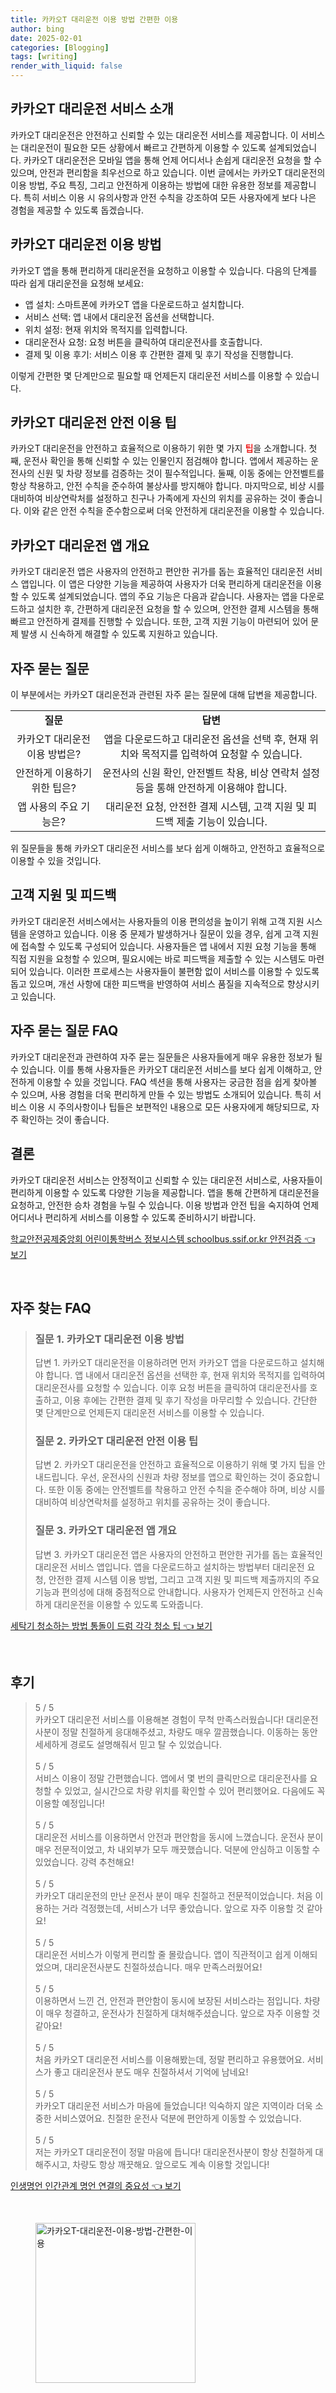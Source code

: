 ```yaml
---
title: 카카오T 대리운전 이용 방법 간편한 이용
author: bing
date: 2025-02-01
categories: [Blogging]
tags: [writing]
render_with_liquid: false
---
```



<h2 id='카카오T대리운전소개'>카카오T 대리운전 서비스 소개</h2>

<p>카카오T 대리운전은 안전하고 신뢰할 수 있는 대리운전 서비스를 제공합니다. 이 서비스는 대리운전이 필요한 모든 상황에서 빠르고 간편하게 이용할 수 있도록 설계되었습니다. 카카오T 대리운전은 모바일 앱을 통해 언제 어디서나 손쉽게 대리운전 요청을 할 수 있으며, 안전과 편리함을 최우선으로 하고 있습니다. 이번 글에서는 카카오T 대리운전의 이용 방법, 주요 특징, 그리고 안전하게 이용하는 방법에 대한 유용한 정보를 제공합니다. 특히 서비스 이용 시 유의사항과 안전 수칙을 강조하여 모든 사용자에게 보다 나은 경험을 제공할 수 있도록 돕겠습니다.</p>

<h2 id='이용방법'>카카오T 대리운전 이용 방법</h2>

<p>카카오T 앱을 통해 편리하게 대리운전을 요청하고 이용할 수 있습니다. 다음의 단계를 따라 쉽게 대리운전을 요청해 보세요:</p>

<ul>
    <li>앱 설치: 스마트폰에 카카오T 앱을 다운로드하고 설치합니다.</li>
    <li>서비스 선택: 앱 내에서 대리운전 옵션을 선택합니다.</li>
    <li>위치 설정: 현재 위치와 목적지를 입력합니다.</li>
    <li>대리운전사 요청: 요청 버튼을 클릭하여 대리운전사를 호출합니다.</li>
    <li>결제 및 이용 후기: 서비스 이용 후 간편한 결제 및 후기 작성을 진행합니다.</li>
</ul>

<p>이렇게 간편한 몇 단계만으로 필요할 때 언제든지 대리운전 서비스를 이용할 수 있습니다.</p>

<h2 id='안전이용팁'>카카오T 대리운전 안전 이용 팁</h2>

<p>카카오T 대리운전을 안전하고 효율적으로 이용하기 위한 몇 가지 <b><span style="color: #ee2323;">팁</span></b>을 소개합니다. 첫째, 운전사 확인을 통해 신뢰할 수 있는 인물인지 점검해야 합니다. 앱에서 제공하는 운전사의 신원 및 차량 정보를 검증하는 것이 필수적입니다. 둘째, 이동 중에는 안전벨트를 항상 착용하고, 안전 수칙을 준수하여 불상사를 방지해야 합니다. 마지막으로, 비상 시를 대비하여 비상연락처를 설정하고 친구나 가족에게 자신의 위치를 공유하는 것이 좋습니다. 이와 같은 안전 수칙을 준수함으로써 더욱 안전하게 대리운전을 이용할 수 있습니다.</p>

<h2 id='앱개요'>카카오T 대리운전 앱 개요</h2>

<p>카카오T 대리운전 앱은 사용자의 안전하고 편안한 귀가를 돕는 효율적인 대리운전 서비스 앱입니다. 이 앱은 다양한 기능을 제공하여 사용자가 더욱 편리하게 대리운전을 이용할 수 있도록 설계되었습니다. 앱의 주요 기능은 다음과 같습니다. 사용자는 앱을 다운로드하고 설치한 후, 간편하게 대리운전 요청을 할 수 있으며, 안전한 결제 시스템을 통해 빠르고 안전하게 결제를 진행할 수 있습니다. 또한, 고객 지원 기능이 마련되어 있어 문제 발생 시 신속하게 해결할 수 있도록 지원하고 있습니다.</p>

<h2 id='자주묻는질문'>자주 묻는 질문</h2>

<p>이 부분에서는 카카오T 대리운전과 관련된 자주 묻는 질문에 대해 답변을 제공합니다.</p>

<table>
    <tr>
        <td style="text-align: center; height: 17px;"><b>질문</b></td>
        <td style="text-align: center; height: 17px;"><b>답변</b></td>
    </tr>
    <tr>
        <td style="text-align: center; height: 17px;">카카오T 대리운전 이용 방법은?</td>
        <td style="text-align: center; height: 17px;">앱을 다운로드하고 대리운전 옵션을 선택 후, 현재 위치와 목적지를 입력하여 요청할 수 있습니다.</td>
    </tr>
    <tr>
        <td style="text-align: center; height: 17px;">안전하게 이용하기 위한 팁은?</td>
        <td style="text-align: center; height: 17px;">운전사의 신원 확인, 안전벨트 착용, 비상 연락처 설정 등을 통해 안전하게 이용해야 합니다.</td>
    </tr>
    <tr>
        <td style="text-align: center; height: 17px;">앱 사용의 주요 기능은?</td>
        <td style="text-align: center; height: 17px;">대리운전 요청, 안전한 결제 시스템, 고객 지원 및 피드백 제출 기능이 있습니다.</td>
    </tr>
</table>

<p>위 질문들을 통해 카카오T 대리운전 서비스를 보다 쉽게 이해하고, 안전하고 효율적으로 이용할 수 있을 것입니다.</p>

<h2 id='고객지원'>고객 지원 및 피드백</h2>

<p>카카오T 대리운전 서비스에서는 사용자들의 이용 편의성을 높이기 위해 고객 지원 시스템을 운영하고 있습니다. 이용 중 문제가 발생하거나 질문이 있을 경우, 쉽게 고객 지원에 접속할 수 있도록 구성되어 있습니다. 사용자들은 앱 내에서 지원 요청 기능을 통해 직접 지원을 요청할 수 있으며, 필요시에는 바로 피드백을 제출할 수 있는 시스템도 마련되어 있습니다. 이러한 프로세스는 사용자들이 불편함 없이 서비스를 이용할 수 있도록 돕고 있으며, 개선 사항에 대한 피드백을 반영하여 서비스 품질을 지속적으로 향상시키고 있습니다.</p>

<h2 id='FAQ'>자주 묻는 질문 FAQ</h2>

<p>카카오T 대리운전과 관련하여 자주 묻는 질문들은 사용자들에게 매우 유용한 정보가 될 수 있습니다. 이를 통해 사용자들은 카카오T 대리운전 서비스를 보다 쉽게 이해하고, 안전하게 이용할 수 있을 것입니다. FAQ 섹션을 통해 사용자는 궁금한 점을 쉽게 찾아볼 수 있으며, 사용 경험을 더욱 편리하게 만들 수 있는 방법도 소개되어 있습니다. 특히 서비스 이용 시 주의사항이나 팁들은 보편적인 내용으로 모든 사용자에게 해당되므로, 자주 확인하는 것이 좋습니다.</p>

<h2 id='결론'>결론</h2>

<p>카카오T 대리운전 서비스는 안정적이고 신뢰할 수 있는 대리운전 서비스로, 사용자들이 편리하게 이용할 수 있도록 다양한 기능을 제공합니다. 앱을 통해 간편하게 대리운전을 요청하고, 안전한 승차 경험을 누릴 수 있습니다. 이용 방법과 안전 팁을 숙지하여 언제 어디서나 편리하게 서비스를 이용할 수 있도록 준비하시기 바랍니다.</p>


<p><a class="click-button" title="학교안전공제중앙회 어린이통학버스 정보시스템 schoolbus.ssif.or.kr 안전검증" href="https://adkhouse.github.io/posts/%ED%95%99%EA%B5%90%EC%95%88%EC%A0%84%EA%B3%B5%EC%A0%9C%EC%A4%91%EC%95%99%ED%9A%8C-%EC%96%B4%EB%A6%B0%EC%9D%B4%ED%86%B5%ED%95%99%EB%B2%84%EC%8A%A4-%EC%A0%95%EB%B3%B4%EC%8B%9C%EC%8A%A4%ED%85%9C-schoolbus.ssif.or.kr-%EC%95%88%EC%A0%84%EA%B2%80%EC%A6%9D/" rel="dofollow">학교안전공제중앙회 어린이통학버스 정보시스템 schoolbus.ssif.or.kr 안전검증 👈 보기</a></p><br>
<h2 id='자주_찾는_FAQ'>자주 찾는 FAQ</h2>
<div itemscope="" itemtype="https://schema.org/FAQPage"> 
<blockquote> 
<div itemscope="" itemprop="mainEntity" itemtype="https://schema.org/Question"> 
<h3 itemprop="name">질문 1. 카카오T 대리운전 이용 방법 </h3> 
<div itemscope="" itemprop="acceptedAnswer" itemtype="https://schema.org/Answer"> 
<span itemprop="text"> 
<p>답변 1. 카카오T 대리운전을 이용하려면 먼저 카카오T 앱을 다운로드하고 설치해야 합니다. 앱 내에서 대리운전 옵션을 선택한 후, 현재 위치와 목적지를 입력하여 대리운전사를 요청할 수 있습니다. 이후 요청 버튼을 클릭하여 대리운전사를 호출하고, 이용 후에는 간편한 결제 및 후기 작성을 마무리할 수 있습니다. 간단한 몇 단계만으로 언제든지 대리운전 서비스를 이용할 수 있습니다.</p> 
</span> 
</div> 
</div> 

<div itemscope="" itemprop="mainEntity" itemtype="https://schema.org/Question"> 
<h3 itemprop="name">질문 2. 카카오T 대리운전 안전 이용 팁 </h3> 
<div itemscope="" itemprop="acceptedAnswer" itemtype="https://schema.org/Answer"> 
<span itemprop="text"> 
<p>답변 2. 카카오T 대리운전을 안전하고 효율적으로 이용하기 위해 몇 가지 팁을 안내드립니다. 우선, 운전사의 신원과 차량 정보를 앱으로 확인하는 것이 중요합니다. 또한 이동 중에는 안전벨트를 착용하고 안전 수칙을 준수해야 하며, 비상 시를 대비하여 비상연락처를 설정하고 위치를 공유하는 것이 좋습니다.</p> 
</span> 
</div> 
</div> 

<div itemscope="" itemprop="mainEntity" itemtype="https://schema.org/Question"> 
<h3 itemprop="name">질문 3. 카카오T 대리운전 앱 개요 </h3> 
<div itemscope="" itemprop="acceptedAnswer" itemtype="https://schema.org/Answer"> 
<span itemprop="text"> 
<p>답변 3. 카카오T 대리운전 앱은 사용자의 안전하고 편안한 귀가를 돕는 효율적인 대리운전 서비스 앱입니다. 앱을 다운로드하고 설치하는 방법부터 대리운전 요청, 안전한 결제 시스템 이용 방법, 그리고 고객 지원 및 피드백 제출까지의 주요 기능과 편의성에 대해 중점적으로 안내합니다. 사용자가 언제든지 안전하고 신속하게 대리운전을 이용할 수 있도록 도와줍니다.</p> 
</span> 
</div> 
</div> 

</blockquote> 
</div>
<p><a class="click-button" title="세탁기 청소하는 방법 통돌이 드럼 각각 청소 팁" href="https://adkhouse.github.io/posts/%EC%84%B8%ED%83%81%EA%B8%B0-%EC%B2%AD%EC%86%8C%ED%95%98%EB%8A%94-%EB%B0%A9%EB%B2%95-%ED%86%B5%EB%8F%8C%EC%9D%B4-%EB%93%9C%EB%9F%BC-%EA%B0%81%EA%B0%81-%EC%B2%AD%EC%86%8C-%ED%8C%81/" rel="dofollow">세탁기 청소하는 방법 통돌이 드럼 각각 청소 팁 👈 보기</a></p><br>
<h2 id='후기'>후기</h2>
<div itemscope itemtype="https://schema.org/Product">
  <blockquote>
  <div itemprop="review" itemscope itemtype="https://schema.org/Review">
      <div itemprop="reviewRating" itemscope itemtype="https://schema.org/Rating"> <span itemprop="ratingValue">5</span> / <span itemprop="bestRating">5</span> </div>
      <span itemprop="reviewBody">카카오T 대리운전 서비스를 이용해본 경험이 무척 만족스러웠습니다! 대리운전사분이 정말 친절하게 응대해주셨고, 차량도 매우 깔끔했습니다. 이동하는 동안 세세하게 경로도 설명해줘서 믿고 탈 수 있었습니다.</span>
  </div>
  <br>
  <div itemprop="review" itemscope itemtype="https://schema.org/Review">
      <div itemprop="reviewRating" itemscope itemtype="https://schema.org/Rating"> <span itemprop="ratingValue">5</span> / <span itemprop="bestRating">5</span> </div>
      <span itemprop="reviewBody">서비스 이용이 정말 간편했습니다. 앱에서 몇 번의 클릭만으로 대리운전사를 요청할 수 있었고, 실시간으로 차량 위치를 확인할 수 있어 편리했어요. 다음에도 꼭 이용할 예정입니다!</span>
  </div>
  <br>
  <div itemprop="review" itemscope itemtype="https://schema.org/Review">
      <div itemprop="reviewRating" itemscope itemtype="https://schema.org/Rating"> <span itemprop="ratingValue">5</span> / <span itemprop="bestRating">5</span> </div>
      <span itemprop="reviewBody">대리운전 서비스를 이용하면서 안전과 편안함을 동시에 느꼈습니다. 운전사 분이 매우 전문적이었고, 차 내외부가 모두 깨끗했습니다. 덕분에 안심하고 이동할 수 있었습니다. 강력 추천해요!</span>
  </div>
  <br>
  <div itemprop="review" itemscope itemtype="https://schema.org/Review">
      <div itemprop="reviewRating" itemscope itemtype="https://schema.org/Rating"> <span itemprop="ratingValue">5</span> / <span itemprop="bestRating">5</span> </div>
      <span itemprop="reviewBody">카카오T 대리운전의 만난 운전사 분이 매우 친절하고 전문적이었습니다. 처음 이용하는 거라 걱정했는데, 서비스가 너무 좋았습니다. 앞으로 자주 이용할 것 같아요!</span>
  </div>
  <br>
  <div itemprop="review" itemscope itemtype="https://schema.org/Review">
      <div itemprop="reviewRating" itemscope itemtype="https://schema.org/Rating"> <span itemprop="ratingValue">5</span> / <span itemprop="bestRating">5</span> </div>
      <span itemprop="reviewBody">대리운전 서비스가 이렇게 편리할 줄 몰랐습니다. 앱이 직관적이고 쉽게 이해되었으며, 대리운전사분도 친절하셨습니다. 매우 만족스러웠어요!</span>
  </div>
  <br>
  <div itemprop="review" itemscope itemtype="https://schema.org/Review">
      <div itemprop="reviewRating" itemscope itemtype="https://schema.org/Rating"> <span itemprop="ratingValue">5</span> / <span itemprop="bestRating">5</span> </div>
      <span itemprop="reviewBody">이용하면서 느낀 건, 안전과 편안함이 동시에 보장된 서비스라는 점입니다. 차량이 매우 청결하고, 운전사가 친절하게 대처해주셨습니다. 앞으로 자주 이용할 것 같아요!</span>
  </div>
  <br>
  <div itemprop="review" itemscope itemtype="https://schema.org/Review">
      <div itemprop="reviewRating" itemscope itemtype="https://schema.org/Rating"> <span itemprop="ratingValue">5</span> / <span itemprop="bestRating">5</span> </div>
      <span itemprop="reviewBody">처음 카카오T 대리운전 서비스를 이용해봤는데, 정말 편리하고 유용했어요. 서비스가 좋고 대리운전사 분도 매우 친절하셔서 기억에 남네요!</span>
  </div>
  <br>
  <div itemprop="review" itemscope itemtype="https://schema.org/Review">
      <div itemprop="reviewRating" itemscope itemtype="https://schema.org/Rating"> <span itemprop="ratingValue">5</span> / <span itemprop="bestRating">5</span> </div>
      <span itemprop="reviewBody">카카오T 대리운전 서비스가 마음에 들었습니다! 익숙하지 않은 지역이라 더욱 소중한 서비스였어요. 친절한 운전사 덕분에 편안하게 이동할 수 있었습니다.</span>
  </div>
  <br>
  <div itemprop="review" itemscope itemtype="https://schema.org/Review">
      <div itemprop="reviewRating" itemscope itemtype="https://schema.org/Rating"> <span itemprop="ratingValue">5</span> / <span itemprop="bestRating">5</span> </div>
      <span itemprop="reviewBody">저는 카카오T 대리운전이 정말 마음에 듭니다! 대리운전사분이 항상 친절하게 대해주시고, 차량도 항상 깨끗해요. 앞으로도 계속 이용할 것입니다!</span>
  </div>
  </blockquote>
</div>
<p><a class="click-button" title="인생명언 인간관계 명언 연결의 중요성" href="https://adkhouse.github.io/posts/%EC%9D%B8%EC%83%9D%EB%AA%85%EC%96%B8-%EC%9D%B8%EA%B0%84%EA%B4%80%EA%B3%84-%EB%AA%85%EC%96%B8-%EC%97%B0%EA%B2%B0%EC%9D%98-%EC%A4%91%EC%9A%94%EC%84%B1/" rel="dofollow">인생명언 인간관계 명언 연결의 중요성 👈 보기</a></p><br>
<figure class="image"><img src="https://adkhouse.github.io/assets/img/thumbnail/카카오T-대리운전-이용-방법-간편한-이용.webp" alt="카카오T-대리운전-이용-방법-간편한-이용" width="256" height="256"></figure>